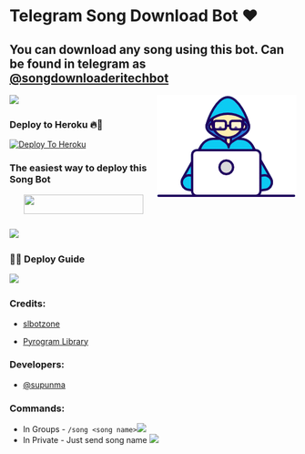 # Telegram Song Download Bot ❤

## You can download any song using this bot. Can be found in telegram as [@songdownloaderitechbot](https://t.me/songdownloaderitechbot)
<img align="right" src="https://github.com/RazorKenway/RazorKenway/raw/main/Developer.gif" style="max-width:100%;">
<img align="senter" src="https://telegra.ph/file/80024cce43a8d0bc9420f.png" style="max-width:100%;">


### Deploy to Heroku 🔥🕺 

[![Deploy To Heroku](https://www.herokucdn.com/deploy/button.svg)](https://heroku.com/deploy?template=https://github.com/ishara269/songdownloaderbot)

###              The easiest way to deploy this Song Bot
<p align="center"><a href="https://heroku.com/deploy?template=https://github.com/ishara269/songdownloaderbot"> <img src="https://img.shields.io/badge/Deploy%20To%20Heroku-blueviolet?style=for-the-badge&logo=heroku" width="210" height="34.45"/></a></p>


###   <a href="https://www.youtube.com/c/I-Tech?sub_confirmation=1"><img src="https://img.shields.io/badge/How%20To-Deploy-red.svg?logo=Youtube"></a>
###  🧙‍♀️ Deploy Guide
<a href="https://www.youtube.com/c/I-Tech?sub_confirmation=1"><img src="https://telegra.ph/file/beca543cd87ec72be6069.jpg"></a>

### Credits:

- [slbotzone](https://t.me/itech99999)

- [Pyrogram Library](https://github.com/pyrogram/pyrogram)

### Developers:

- [@supunma](https://t.me/ishara9126)


### Commands:
- In Groups - `/song <song name>`<img src="https://camo.githubusercontent.com/2c8b3670d933220ae3c023fa1d568682975cce3f10799d0d3ff5ecac394b4ee8/68747470733a2f2f6d656469612e67697068792e636f6d2f6d656469612f31326f75664342304d795a31476f2f67697068792e676966" width="50px">
- In Private - Just send song name <img src="https://camo.githubusercontent.com/2c8b3670d933220ae3c023fa1d568682975cce3f10799d0d3ff5ecac394b4ee8/68747470733a2f2f6d656469612e67697068792e636f6d2f6d656469612f31326f75664342304d795a31476f2f67697068792e676966" width="50px">


